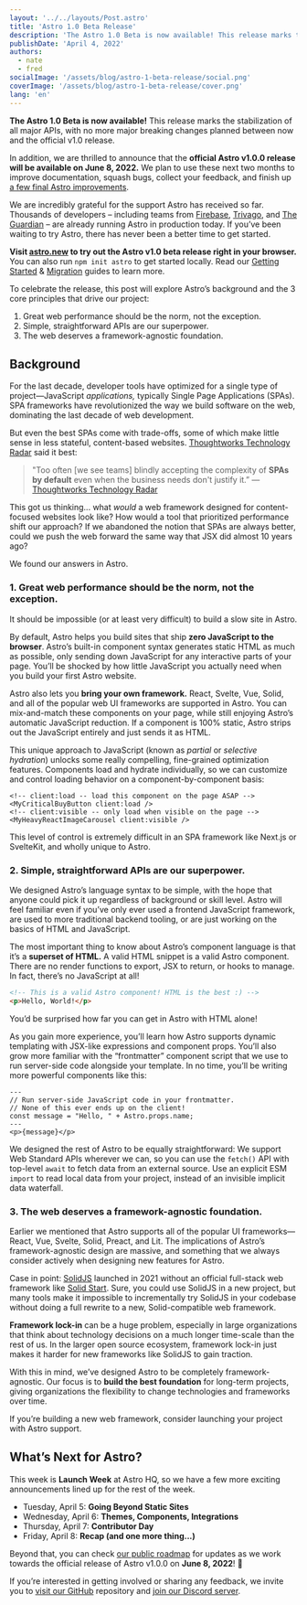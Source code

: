 ```yaml
---
layout: '../../layouts/Post.astro'
title: 'Astro 1.0 Beta Release'
description: 'The Astro 1.0 Beta is now available! This release marks the stabilization of all major APIs, with no more major breaking changes planned between now and the official v1.0 release.'
publishDate: 'April 4, 2022'
authors:
  - nate
  - fred
socialImage: '/assets/blog/astro-1-beta-release/social.png'
coverImage: '/assets/blog/astro-1-beta-release/cover.png'
lang: 'en'
---
```


**The Astro 1.0 Beta is now available!** This release marks the stabilization of all major APIs, with no more major breaking changes planned between now and the official v1.0 release.

In addition, we are thrilled to announce that the **official Astro v1.0.0 release will be available on June 8, 2022.** We plan to use these next two months to improve documentation, squash bugs, collect your feedback, and finish up [a few final Astro improvements](https://github.com/withastro/rfcs/discussions/161).

We are incredibly grateful for the support Astro has received so far. Thousands of developers – including teams from [Firebase](https://firebase.blog/), [Trivago](https://tech.trivago.com/), and [The Guardian](https://developers.theguardian.com/) – are already running Astro in production today. If you’ve been waiting to try Astro, there has never been a better time to get started.

**Visit [astro.new](http://astro.new) to try out the Astro v1.0 beta release right in your browser.** You can also run `npm init astro` to get started locally. Read our [Getting Started](https://docs.astro.build/en/getting-started/) & [Migration](https://docs.astro.build/en/migrate/) guides to learn more.

To celebrate the release, this post will explore Astro’s background and the 3 core principles that drive our project:

1. Great web performance should be the norm, not the exception.
2. Simple, straightforward APIs are our superpower.
3. The web deserves a framework-agnostic foundation.

## Background

For the last decade, developer tools have optimized for a single type of project—JavaScript *applications,* typically Single Page Applications (SPAs). SPA frameworks have revolutionized the way we build software on the web, dominating the last decade of web development.

But even the best SPAs come with trade-offs, some of which make little sense in less stateful, content-based websites. [Thoughtworks Technology Radar](https://www.thoughtworks.com/radar/techniques?blipid=202203006) said it best: 

> "Too often [we see teams] blindly accepting the complexity of **SPAs by default** even when the business needs don't justify it.” — [Thoughtworks Technology Radar](https://www.thoughtworks.com/radar/techniques?blipid=202203006) 

This got us thinking... what *would* a web framework designed for content-focused websites look like? How would a tool that prioritized performance shift our approach? If we abandoned the notion that SPAs are always better, could we push the web forward the same way that JSX did almost 10 years ago?

We found our answers in Astro. 

### 1. Great web performance should be the norm, not the exception.

It should be impossible (or at least very difficult) to build a slow site in Astro.

By default, Astro helps you build sites that ship **zero JavaScript to the browser**. Astro’s built-in component syntax generates static HTML as much as possible, only sending down JavaScript for any interactive parts of your page. You’ll be shocked by how little JavaScript you actually need when you build your first Astro website.

Astro also lets you **bring your own framework.** React, Svelte, Vue, Solid, and all of the popular web UI frameworks are supported in Astro. You can mix-and-match these components on your page, while still enjoying Astro’s automatic JavaScript reduction. If a component is 100% static, Astro strips out the JavaScript entirely and just sends it as HTML. 

This unique approach to JavaScript (known as *partial* or *selective hydration*) unlocks some really compelling, fine-grained optimization features. Components load and hydrate individually, so we can customize and control loading behavior on a component-by-component basis:

```astro
<!-- client:load -- load this component on the page ASAP -->
<MyCriticalBuyButton client:load />
<!-- client:visible -- only load when visible on the page -->
<MyHeavyReactImageCarousel client:visible />
```

This level of control is extremely difficult in an SPA framework like Next.js or SvelteKit, and wholly unique to Astro.

### 2. Simple, straightforward APIs are our superpower.

We designed Astro’s language syntax to be simple, with the hope that anyone could pick it up regardless of background or skill level. Astro will feel familiar even if you’ve only ever used a frontend JavaScript framework, are used to more traditional backend tooling, or are just working on the basics of HTML and JavaScript.

The most important thing to know about Astro’s component language is that it’s a **superset of HTML.** A valid HTML snippet is a valid Astro component. There are no render functions to export, JSX to return, or hooks to manage. In fact, there’s no JavaScript at all! 

```html
<!-- This is a valid Astro component! HTML is the best :) -->
<p>Hello, World!</p>
```

You’d be surprised how far you can get in Astro with HTML alone!

As you gain more experience, you’ll learn how Astro supports dynamic templating with JSX-like expressions and component props. You’ll also grow more familiar with the “frontmatter” component script that we use to run server-side code alongside your template. In no time, you’ll be writing more powerful components like this:

```astro
---
// Run server-side JavaScript code in your frontmatter. 
// None of this ever ends up on the client!
const message = "Hello, " + Astro.props.name;
---
<p>{message}</p>
```

We designed the rest of Astro to be equally straightforward: We support Web Standard APIs wherever we can, so you can use the `fetch()` API with top-level `await` to fetch data from an external source. Use an explicit ESM `import` to read local data from your project, instead of an invisible implicit data waterfall.

### 3. The web deserves a framework-agnostic foundation.

Earlier we mentioned that Astro supports all of the popular UI frameworks—React, Vue, Svelte, Solid, Preact, and Lit. The implications of Astro’s framework-agnostic design are massive, and something that we always consider actively when designing new features for Astro.

Case in point: [SolidJS](https://www.solidjs.com/) launched in 2021 without an official full-stack web framework like [Solid Start](https://github.com/solidjs/solid-start). Sure, you could use SolidJS in a new project, but many tools make it impossible to incrementally try SolidJS in your codebase without doing a full rewrite to a new, Solid-compatible web framework.

**Framework lock-in** can be a huge problem, especially in large organizations that think about technology decisions on a much longer time-scale than the rest of us. In the larger open source ecosystem, framework lock-in just makes it harder for new frameworks like SolidJS to gain traction.

With this in mind, we’ve designed Astro to be completely framework-agnostic. Our focus is to **build the best foundation** for long-term projects, giving organizations the flexibility to change technologies and frameworks over time. 

If you’re building a new web framework, consider launching your project with Astro support.

## What’s Next for Astro?

This week is **Launch Week** at Astro HQ, so we have a few more exciting announcements lined up for the rest of the week.

- Tuesday, April 5: **Going Beyond Static Sites**
- Wednesday, April 6: **Themes, Components, Integrations**
- Thursday, April 7: **Contributor Day**
- Friday, April 8: **Recap (and one more thing...)**

Beyond that, you can check [our public roadmap](https://github.com/withastro/rfcs/discussions/161) for updates as we work towards the official release of Astro v1.0.0 on **June 8, 2022**! 🎉

If you’re interested in getting involved or sharing any feedback, we invite you to [visit our GitHub](https://github.com/withastro/astro) repository and [join our Discord server](https://astro.build/chat).
